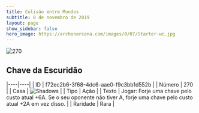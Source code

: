 ```yaml
---
title: Colisão entre Mundos
subtitle: 8 de novembro de 2019
layout: page
show_sidebar: false
hero_image: https://archonarcana.com/images/0/07/Starter-wc.jpg
---
```


![270](https://cdn.keyforgegame.com/media/card_front/pt/452_270_VHRR6QWG3C3_pt.png)

## Chave da Escuridão

|----|----|
| ID | f72ec2b6-3f68-4dc6-aae0-f9c3bb1d552b |
| Número | 270 |
| Casa | ![Shadows](https://archonarcana.com/images/thumb/e/ee/Shadows.png/22px-Shadows.png "Sombras") |
| Tipo | Ação |
| Texto | Jogar: Forje uma chave pelo custo atual +6A. Se o seu oponente não tiver A, forje uma chave pelo custo atual +2A em vez disso. |
| Raridade | Rara |
